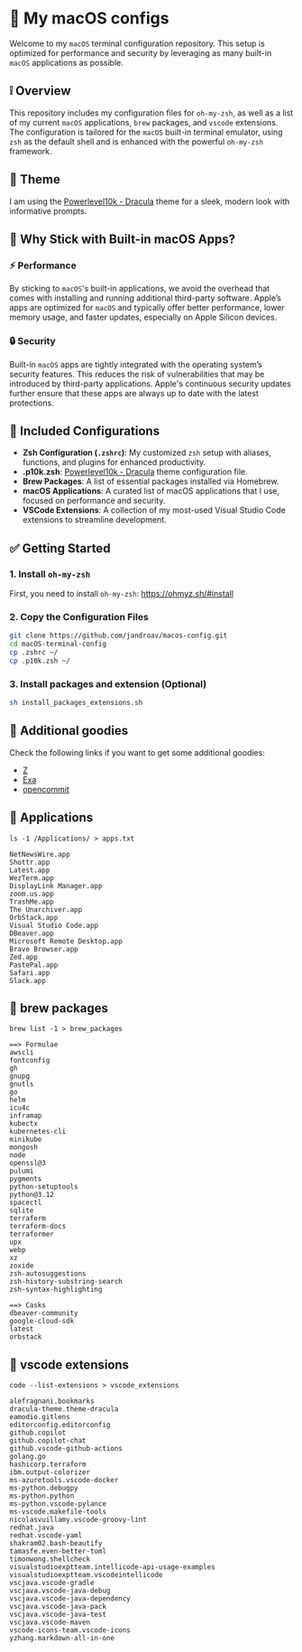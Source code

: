 # :green_apple: My macOS configs

Welcome to my `macOS` terminal configuration repository. This setup is optimized for performance and security by leveraging as many built-in `macOS` applications as possible.

## :grey_exclamation: Overview

This repository includes my configuration files for `oh-my-zsh`, as well as a list of my current `macOS` applications, `brew` packages, and `vscode` extensions. The configuration is tailored for the `macOS` built-in terminal emulator, using `zsh` as the default shell and is enhanced with the powerful `oh-my-zsh` framework.

## :nail_care: Theme

I am using the [Powerlevel10k - Dracula](https://draculatheme.com/powerlevel10k) theme for a sleek, modern look with informative prompts.

## :eyes: Why Stick with Built-in macOS Apps?

### :zap: Performance

By sticking to `macOS`'s built-in applications, we avoid the overhead that comes with installing and running additional third-party software. Apple’s apps are optimized for `macOS` and typically offer better performance, lower memory usage, and faster updates, especially on Apple Silicon devices.

### :lock: Security

Built-in `macOS` apps are tightly integrated with the operating system’s security features. This reduces the risk of vulnerabilities that may be introduced by third-party applications. Apple's continuous security updates further ensure that these apps are always up to date with the latest protections.

## :wrench: Included Configurations

- **Zsh Configuration (`.zshrc`)**: My customized `zsh` setup with aliases, functions, and plugins for enhanced productivity.
- **.p10k.zsh**: [Powerlevel10k - Dracula](https://draculatheme.com/powerlevel10k) theme configuration file.
- **Brew Packages**: A list of essential packages installed via Homebrew.
- **macOS Applications**: A curated list of macOS applications that I use, focused on performance and security.
- **VSCode Extensions**: A collection of my most-used Visual Studio Code extensions to streamline development.

## :white_check_mark: Getting Started

### 1. Install `oh-my-zsh`

First, you need to install `oh-my-zsh`: https://ohmyz.sh/#install

### 2. Copy the Configuration Files

```bash
git clone https://github.com/jandroav/macos-config.git
cd macOS-terminal-config
cp .zshrc ~/
cp .p10k.zsh ~/
```

### 3. Install packages and extension (Optional)

```bash
sh install_packages_extensions.sh
```

## :dango: Additional goodies

Check the following links if you want to get some additional goodies:

* [Z](https://github.com/jethrokuan/z)
* [Exa](https://the.exa.website)
* [opencommit](https://github.com/di-sukharev/opencommit)

## :floppy_disk: Applications

`ls -1 /Applications/ > apps.txt`

```
NetNewsWire.app
Shottr.app
Latest.app
WezTerm.app
DisplayLink Manager.app
zoom.us.app
TrashMe.app
The Unarchiver.app
OrbStack.app
Visual Studio Code.app
DBeaver.app
Microsoft Remote Desktop.app
Brave Browser.app
Zed.app
PastePal.app
Safari.app
Slack.app
```

## :beers: brew packages

`brew list -1 > brew_packages`

```
==> Formulae
awscli
fontconfig
gh
gnupg
gnutls
go
helm
icu4c
inframap
kubectx
kubernetes-cli
minikube
mongosh
node
openssl@3
pulumi
pygments
python-setuptools
python@3.12
spacectl
sqlite
terraform
terraform-docs
terraformer
upx
webp
xz
zoxide
zsh-autosuggestions
zsh-history-substring-search
zsh-syntax-highlighting

==> Casks
dbeaver-community
google-cloud-sdk
latest
orbstack
```

## :nut_and_bolt: vscode extensions

`code --list-extensions > vscode_extensions`

```
alefragnani.bookmarks
dracula-theme.theme-dracula
eamodio.gitlens
editorconfig.editorconfig
github.copilot
github.copilot-chat
github.vscode-github-actions
golang.go
hashicorp.terraform
ibm.output-colorizer
ms-azuretools.vscode-docker
ms-python.debugpy
ms-python.python
ms-python.vscode-pylance
ms-vscode.makefile-tools
nicolasvuillamy.vscode-groovy-lint
redhat.java
redhat.vscode-yaml
shakram02.bash-beautify
tamasfe.even-better-toml
timonwong.shellcheck
visualstudioexptteam.intellicode-api-usage-examples
visualstudioexptteam.vscodeintellicode
vscjava.vscode-gradle
vscjava.vscode-java-debug
vscjava.vscode-java-dependency
vscjava.vscode-java-pack
vscjava.vscode-java-test
vscjava.vscode-maven
vscode-icons-team.vscode-icons
yzhang.markdown-all-in-one
```